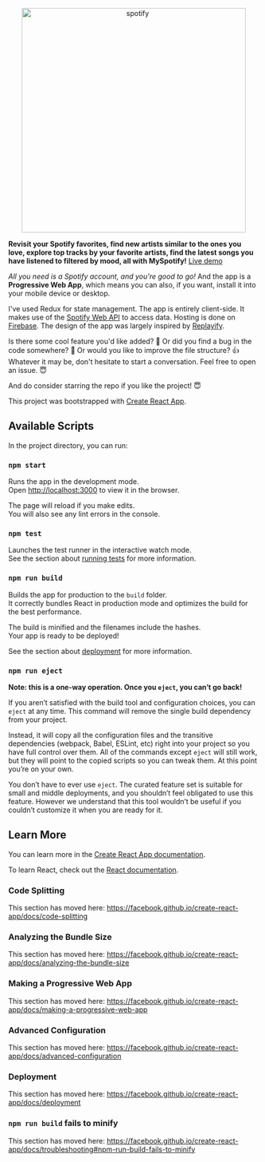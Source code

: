 <p align="center"><img width="450px"  src="https://images.indianexpress.com/2020/05/spotify-bloom-1200.jpg" alt="spotify" /></p>

**Revisit your Spotify favorites, find new artists similar to the ones you love, explore top tracks by your favorite artists, find the latest songs you have listened to filtered by mood, all with MySpotify!** [Live demo](https://myspotify-aa2ed.web.app/) 

*All you need is a Spotify account, and you're good to go!* And the app is a **Progressive Web App**, which means you can also, if you want, install it into your mobile device or desktop.


I've used Redux for state management. The app is entirely client-side. It makes use of the [Spotify Web API](https://developer.spotify.com/documentation/web-api/) to access data. Hosting is done on [Firebase](https://firebase.google.com/). The design of the app was largely inspired by [Replayify](https://replayify.com/).

Is there some cool feature you'd like added? :star_struck: Or did you find a bug in the code somewhere? :grimacing: Or would you like to improve the file structure? :+1: Whatever it may be, don't hesitate to start a conversation. Feel free to open an issue. :innocent:

And do consider starring the repo if you like the project! :innocent:

This project was bootstrapped with [Create React App](https://github.com/facebook/create-react-app).

## Available Scripts

In the project directory, you can run:

### `npm start`

Runs the app in the development mode.<br />
Open [http://localhost:3000](http://localhost:3000) to view it in the browser.

The page will reload if you make edits.<br />
You will also see any lint errors in the console.

### `npm test`

Launches the test runner in the interactive watch mode.<br />
See the section about [running tests](https://facebook.github.io/create-react-app/docs/running-tests) for more information.

### `npm run build`

Builds the app for production to the `build` folder.<br />
It correctly bundles React in production mode and optimizes the build for the best performance.

The build is minified and the filenames include the hashes.<br />
Your app is ready to be deployed!

See the section about [deployment](https://facebook.github.io/create-react-app/docs/deployment) for more information.

### `npm run eject`

**Note: this is a one-way operation. Once you `eject`, you can’t go back!**

If you aren’t satisfied with the build tool and configuration choices, you can `eject` at any time. This command will remove the single build dependency from your project.

Instead, it will copy all the configuration files and the transitive dependencies (webpack, Babel, ESLint, etc) right into your project so you have full control over them. All of the commands except `eject` will still work, but they will point to the copied scripts so you can tweak them. At this point you’re on your own.

You don’t have to ever use `eject`. The curated feature set is suitable for small and middle deployments, and you shouldn’t feel obligated to use this feature. However we understand that this tool wouldn’t be useful if you couldn’t customize it when you are ready for it.

## Learn More

You can learn more in the [Create React App documentation](https://facebook.github.io/create-react-app/docs/getting-started).

To learn React, check out the [React documentation](https://reactjs.org/).

### Code Splitting

This section has moved here: https://facebook.github.io/create-react-app/docs/code-splitting

### Analyzing the Bundle Size

This section has moved here: https://facebook.github.io/create-react-app/docs/analyzing-the-bundle-size

### Making a Progressive Web App

This section has moved here: https://facebook.github.io/create-react-app/docs/making-a-progressive-web-app

### Advanced Configuration

This section has moved here: https://facebook.github.io/create-react-app/docs/advanced-configuration

### Deployment

This section has moved here: https://facebook.github.io/create-react-app/docs/deployment

### `npm run build` fails to minify

This section has moved here: https://facebook.github.io/create-react-app/docs/troubleshooting#npm-run-build-fails-to-minify
